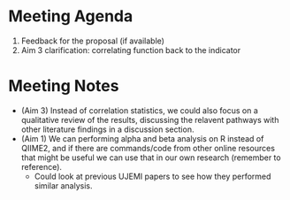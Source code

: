 # Meeting Agenda
1. Feedback for the proposal (if available)
3. Aim 3 clarification: correlating function back to the indicator

# Meeting Notes
* (Aim 3) Instead of correlation statistics, we could also focus on a qualitative review of the results, discussing the relavent pathways with other literature findings in a discussion section.
* (Aim 1) We can performing alpha and beta analysis on R instead of QIIME2, and if there are commands/code from other online resources that might be useful we can use that in our own research (remember to reference).
   * Could look at previous UJEMI papers to see how they performed similar analysis.
